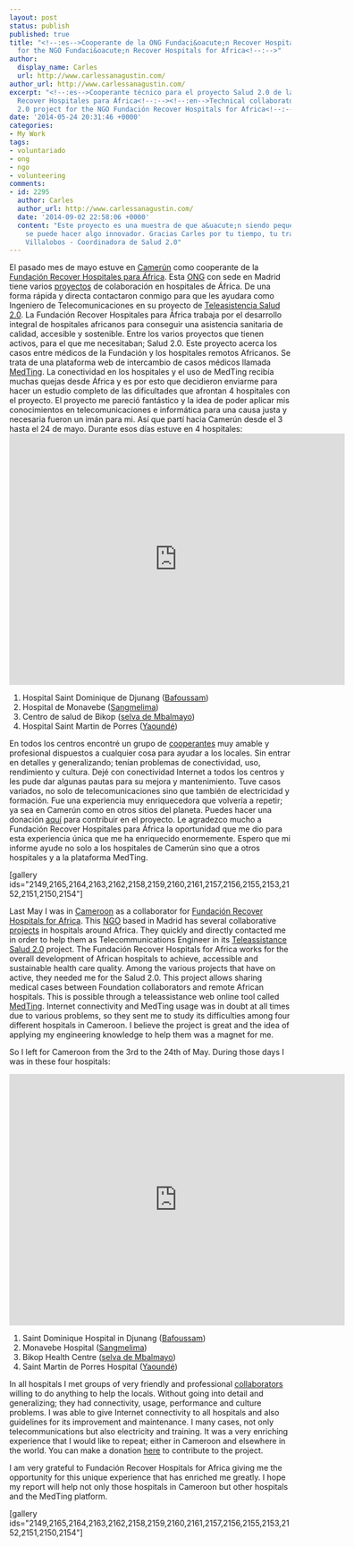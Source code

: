 ```yaml
---
layout: post
status: publish
published: true
title: "<!--:es-->Cooperante de la ONG Fundaci&oacute;n Recover Hospitales para &Aacute;frica<!--:--><!--:en-->Collaborator
  for the NGO Fundaci&oacute;n Recover Hospitals for Africa<!--:-->"
author:
  display_name: Carles
  url: http://www.carlessanagustin.com/
author_url: http://www.carlessanagustin.com/
excerpt: "<!--:es-->Cooperante técnico para el proyecto Salud 2.0 de la ONG Fundación
  Recover Hospitales para África<!--:--><!--:en-->Technical collaborator at the Salud
  2.0 project for the NGO Fundación Recover Hospitals for Africa<!--:-->"
date: '2014-05-24 20:31:46 +0000'
categories:
- My Work
tags:
- voluntariado
- ong
- ngo
- volunteering
comments:
- id: 2295
  author: Carles
  author_url: http://www.carlessanagustin.com/
  date: '2014-09-02 22:58:06 +0000'
  content: "Este proyecto es una muestra de que a&uacute;n siendo peque&ntilde;os,
    se puede hacer algo innovador. Gracias Carles por tu tiempo, tu trabajo y tu entusiasmo.\r\nNery
    Villalobos - Coordinadora de Salud 2.0"
---
```

<p><!--:es-->
<p>El pasado mes de mayo estuve en <a href="http://en.wikipedia.org/wiki/Cameroon" target="_blank">Camer&uacute;n</a> como cooperante de la <a href="http://www.fundacionrecover.org/" target="_blank">Fundaci&oacute;n Recover Hospitales para &Aacute;frica</a>. Esta <a title="NGO" href="http://en.wikipedia.org/wiki/Non-governmental_organization" target="_blank">ONG</a> con sede en Madrid tiene varios <a href="http://www.fundacionrecover.org/es/proyectos" target="_blank">proyectos</a> de colaboraci&oacute;n en hospitales de &Aacute;frica. De una forma r&aacute;pida y directa contactaron conmigo para que les ayudara como Ingeniero de Telecomunicaciones en su proyecto de <a href="http://www.fundacionrecover.org/es/programa-de-teleasistencia-salud-20" target="_blank">Teleasistencia Salud 2.0</a>. La Fundaci&oacute;n Recover Hospitales para &Aacute;frica trabaja por el desarrollo integral de hospitales africanos para conseguir una asistencia sanitaria de calidad, accesible y sostenible. Entre los varios proyectos que tienen activos, para el que me necesitaban; Salud 2.0. Este proyecto acerca los casos entre m&eacute;dicos de la Fundaci&oacute;n y los hospitales remotos Africanos. Se trata de una plataforma web de intercambio de casos m&eacute;dicos llamada <a href="http://medting.com/" target="_blank">MedTing</a>. La conectividad en los hospitales y el uso de MedTing recib&iacute;a muchas quejas desde &Aacute;frica y es por esto que decidieron enviarme para hacer un estudio completo de las dificultades que afrontan 4 hospitales con el proyecto. El proyecto me pareci&oacute; fant&aacute;stico y la idea de poder aplicar mis conocimientos en telecomunicaciones e inform&aacute;tica para una causa justa y necesaria fueron un im&aacute;n para mi. As&iacute; que part&iacute; hacia Camer&uacute;n desde el 3 hasta el 24 de mayo. Durante esos d&iacute;as estuve en 4 hospitales: <iframe style="border: 0;" src="https://www.google.com/maps/embed?pb=!1m41!1m12!1m3!1d2037295.702943186!2d10.100151534222626!3d4.202039233601083!2m3!1f0!2f0!3f0!3m2!1i1024!2i768!4f13.1!4m26!1i0!3e0!4m5!1s0x105f9a969870caef%3A0x4ff58699c7d49808!2sBafoussam%2C+Camer%C3%BAn!3m2!1d5.466667!2d10.416667!4m5!1s0x1088d1611a775449%3A0xd6d3297e0ced6365!2sSangmelima%2C+Camer%C3%BAn!3m2!1d2.9333329999999997!2d11.983333!4m5!1s0x10897aaf76c62727%3A0x489157858197bcd2!2sMbalmayo%2C+Camer%C3%BAn!3m2!1d3.516667!2d11.5!4m5!1s0x108bcf7a309a7977%3A0x7f54bad35e693c51!2zWWF1bmTDqSwgQ2FtZXLDum4!3m2!1d3.8666669999999996!2d11.516667!5e0!3m2!1ses!2ses!4v1408470310158" width="600" height="450" frameborder="0"></iframe></p>
<ol>
<li>Hospital Saint Dominique de Djunang (<a href="http://en.wikipedia.org/wiki/Bafoussam" target="_blank">Bafoussam</a>)</li>
<li>Hospital de Monavebe (<a href="http://en.wikipedia.org/wiki/Sangmelima" target="_blank">Sangmelima</a>)</li>
<li>Centro de salud de Bikop (<a href="http://en.wikipedia.org/wiki/Mbalmayo" target="_blank">selva de Mbalmayo</a>)</li>
<li>Hospital Saint Martin de Porres (<a href="http://en.wikipedia.org/wiki/Yaound%C3%A9" target="_blank">Yaound&eacute;</a>)</li>
</ol>
<p>En todos los centros encontr&eacute; un grupo de <a href="http://www.fundacionrecover.org/es/teleasistencia" target="_blank">cooperantes</a> muy amable y profesional dispuestos a cualquier cosa para ayudar a los locales. Sin entrar en detalles y generalizando; ten&iacute;an problemas de conectividad, uso, rendimiento y cultura. Dej&eacute; con conectividad Internet a todos los centros y les pude dar algunas pautas para su mejora y mantenimiento. Tuve casos variados, no solo de telecomunicaciones sino que tambi&eacute;n de electricidad y formaci&oacute;n. Fue una experiencia muy enriquecedora que volver&iacute;a a repetir; ya sea en Camer&uacute;n como en otros sitios del planeta. Puedes hacer una donaci&oacute;n <a href="http://www.migranodearena.org/es/reto/4037/por-una-formacion-20-espana---africa/" target="_blank">aqu&iacute;</a> para contribuir en el proyecto. Le agradezco mucho a Fundaci&oacute;n Recover Hospitales para &Aacute;frica la oportunidad que me dio para esta experiencia &uacute;nica que me ha enriquecido enormemente. Espero que mi informe ayude no solo a los hospitales de Camer&uacute;n sino que a otros hospitales y a la plataforma MedTing.</p>
<p>[gallery ids="2149,2165,2164,2163,2162,2158,2159,2160,2161,2157,2156,2155,2153,2152,2151,2150,2154"]</p>
<p><!--:--><!--:en-->
<p>Last May I was in <a href="http://en.wikipedia.org/wiki/Cameroon" target="_blank">Cameroon</a> as a collaborator for <a href="http://www.fundacionrecover.org/" target="_blank">Fundaci&oacute;n Recover Hospitals for Africa</a>. This <a title="NGO" href="http://en.wikipedia.org/wiki/Non-governmental_organization" target="_blank">NGO</a> based in Madrid has several collaborative <a href="http://www.fundacionrecover.org/es/proyectos" target="_blank">projects</a> in hospitals around Africa. They quickly and directly contacted me in order to help them as Telecommunications Engineer in its <a href="http://www.fundacionrecover.org/es/programa-de-teleasistencia-salud-20" target="_blank">Teleassistance Salud 2.0</a> project. The Fundaci&oacute;n Recover Hospitals for Africa works for the overall development of African hospitals to achieve, accessible and sustainable health care quality. Among the various projects that have on active, they needed me for the Salud 2.0. This project allows sharing medical cases between Foundation collaborators and remote African hospitals. This is possible through a teleassistance web online tool called <a href="http://medting.com/" target="_blank">MedTing</a>. Internet connectivity and MedTing usage was in doubt at all times due to various problems, so they sent me to study its difficulties among four different hospitals in Cameroon. I believe the project is great and the idea of applying my engineering knowledge to help them was a magnet for me.</p>
<p>So I left for Cameroon from the 3rd to the 24th of May. During those days I was in these four hospitals:</p>
<p><iframe style="border: 0;" src="https://www.google.com/maps/embed?pb=!1m41!1m12!1m3!1d2037295.702943186!2d10.100151534222626!3d4.202039233601083!2m3!1f0!2f0!3f0!3m2!1i1024!2i768!4f13.1!4m26!1i0!3e0!4m5!1s0x105f9a969870caef%3A0x4ff58699c7d49808!2sBafoussam%2C+Camer%C3%BAn!3m2!1d5.466667!2d10.416667!4m5!1s0x1088d1611a775449%3A0xd6d3297e0ced6365!2sSangmelima%2C+Camer%C3%BAn!3m2!1d2.9333329999999997!2d11.983333!4m5!1s0x10897aaf76c62727%3A0x489157858197bcd2!2sMbalmayo%2C+Camer%C3%BAn!3m2!1d3.516667!2d11.5!4m5!1s0x108bcf7a309a7977%3A0x7f54bad35e693c51!2zWWF1bmTDqSwgQ2FtZXLDum4!3m2!1d3.8666669999999996!2d11.516667!5e0!3m2!1ses!2ses!4v1408470310158" width="600" height="450" frameborder="0"></iframe></p>
<ol>
<li>Saint Dominique Hospital in Djunang (<a href="http://en.wikipedia.org/wiki/Bafoussam" target="_blank">Bafoussam</a>)</li>
<li>Monavebe Hospital (<a href="http://en.wikipedia.org/wiki/Sangmelima" target="_blank">Sangmelima</a>)</li>
<li>Bikop Health Centre (<a href="http://en.wikipedia.org/wiki/Mbalmayo" target="_blank">selva de Mbalmayo</a>)</li>
<li>Saint Martin de Porres Hospital (<a href="http://en.wikipedia.org/wiki/Yaound%C3%A9" target="_blank">Yaound&eacute;</a>)</li>
</ol>
<p>In all hospitals I met groups of very friendly and professional <a href="http://www.fundacionrecover.org/es/teleasistencia" target="_blank">collaborators</a> willing to do anything to help the locals. Without going into detail and generalizing; they had connectivity, usage, performance and culture problems. I was able to give Internet connectivity to all hospitals and also guidelines for its improvement and maintenance. I many cases, not only telecommunications but also electricity and training. It was a very enriching experience that I would like to repeat; either in Cameroon and elsewhere in the world. You can make a donation <a href="http://www.migranodearena.org/es/reto/4037/por-una-formacion-20-espana---africa/" target="_blank">here</a> to contribute to the project.</p>
<p>I am very grateful to Fundaci&oacute;n Recover Hospitals for Africa giving me the opportunity for this unique experience that has enriched me greatly. I hope my report will help not only those hospitals in Cameroon but other hospitals and the MedTing platform.</p>
<p>[gallery ids="2149,2165,2164,2163,2162,2158,2159,2160,2161,2157,2156,2155,2153,2152,2151,2150,2154"]</p>
<p><!--:--></p>
